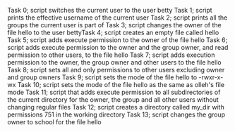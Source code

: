 Task 0; script switches the current user to the user betty
Task 1; script prints the effective username of the current user
Task 2; script prints all the groups the current user is part of
Task 3; script changes the owner of the file hello to the user bettyTask 4; script creates an empty file called hello
Task 5; script adds execute permission to the owner of the file hello
Task 6; script adds execute permission to the owner and the group owner, and read permission to other users, to the file hello
Task 7; script adds execution permission to the owner, the group owner and other users to the file hello
Task 8; script sets all and only permissions to other users excluding owner and group owners
Task 9; script sets the mode of the file hello to -rwxr-x-wx
Task 10; script sets the mode of the file hello as the same as olleh's file mode
Task 11; script that adds execute permission to all subdirectories of the current directory for the owner, the group and all other users without changing regular files
Task 12; script creates a directory called my_dir with permissions 751 in the working directory
Task 13; script changes the group owner to school for the file hello
